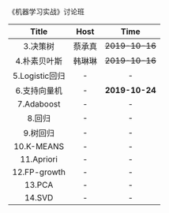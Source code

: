《机器学习实战》讨论班  
  
Title | Host | Time
:----: | :----: | :----:
3.决策树 | 蔡承真 | ~~2019-10-16~~
4.朴素贝叶斯 | 韩琳琳 | ~~2019-10-16~~
5.Logistic回归 | - | -
6.支持向量机 | - | **2019-10-24**
7.Adaboost | - | -
8.回归 | - | -
9.树回归 | - | -
10.K-MEANS | - | -
11.Apriori | - | -
12.FP-growth | - | -
13.PCA | - | -
14.SVD | - | -
